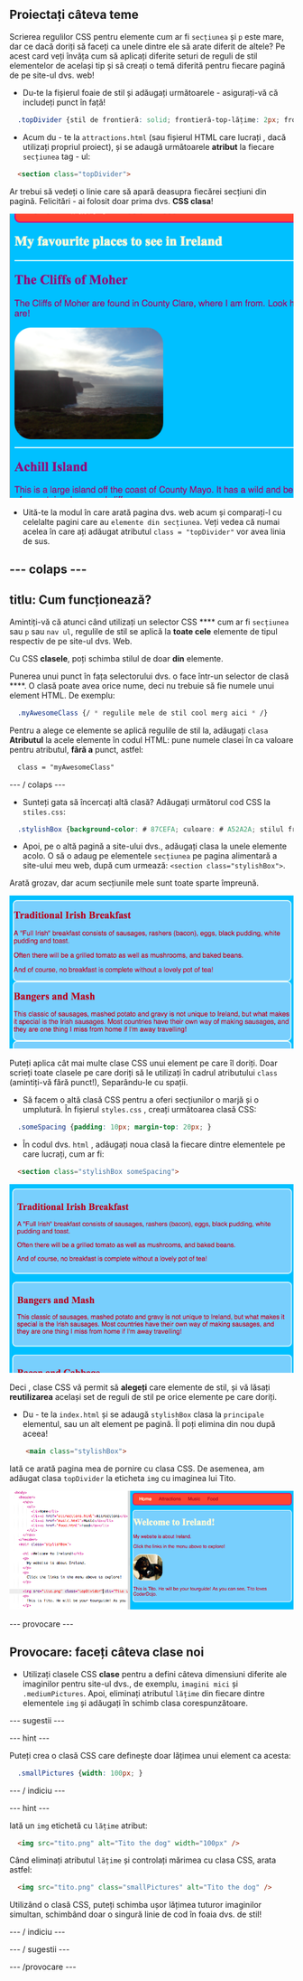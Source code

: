## Proiectați câteva teme

Scrierea regulilor CSS pentru elemente cum ar fi `secțiunea` și `p` este mare, dar ce dacă doriți să faceți ca unele dintre ele să arate diferit de altele? Pe acest card veți învăța cum să aplicați diferite seturi de reguli de stil elementelor de același tip și să creați o temă diferită pentru fiecare pagină de pe site-ul dvs. web!

+ Du-te la fișierul foaie de stil și adăugați următoarele - asigurați-vă că includeți punct în față!

```css
  .topDivider {stil de frontieră: solid; frontieră-top-lățime: 2px; frontal-culoarea de sus: # F5FFFA; padding-bottom: 10px; }
```

+ Acum du - te la `attractions.html` (sau fișierul HTML care lucrați , dacă utilizați propriul proiect), și se adaugă următoarele **atribut** la fiecare `secțiunea` tag - ul:

```html
  <section class="topDivider">
```

Ar trebui să vedeți o linie care să apară deasupra fiecărei secțiuni din pagină. Felicitări - ai folosit doar prima dvs. **CSS clasa**!

![Pagina cu linii între secțiuni](images/sectionsWithTopBorder.png)

+ Uită-te la modul în care arată pagina dvs. web acum și comparați-l cu celelalte pagini care au `elemente din secțiunea`. Veți vedea că numai acelea în care ați adăugat atributul `class = "topDivider"` vor avea linia de sus.

## \--- colaps \---

## titlu: Cum funcționează?

Amintiți-vă că atunci când utilizați un selector CSS **** cum ar fi `secțiunea` sau `p` sau `nav ul`, regulile de stil se aplică la **toate cele** elemente de tipul respectiv de pe site-ul dvs. Web.

Cu CSS **clasele**, poți schimba stilul de doar **din** elemente.

Punerea unui punct în fața selectorului dvs. o face într-un selector de clasă ****. O clasă poate avea orice nume, deci nu trebuie să fie numele unui element HTML. De exemplu:

```css
  .myAwesomeClass {/ * regulile mele de stil cool merg aici * /}
```

Pentru a alege ce elemente se aplică regulile de stil la, adăugați `clasa` **Atributul** la acele elemente în codul HTML: pune numele clasei în ca valoare pentru atributul, **fără a** punct, astfel:

```html
  class = "myAwesomeClass"
```

\--- / colaps \---

+ Sunteți gata să încercați altă clasă? Adăugați următorul cod CSS la `stiles.css`:

```css
  .stylishBox {background-color: # 87CEFA; culoare: # A52A2A; stilul frontal: solid; lățimea frontală: 2px; culoare frontală: # F5FFFA; raza de graniță: 10 pixeli; }
```

+ Apoi, pe o altă pagină a site-ului dvs., adăugați clasa la unele elemente acolo. O să o adaug pe elementele `secțiunea` pe pagina alimentară a site-ului meu web, după cum urmează: `<section class="stylishBox">`.

Arată grozav, dar acum secțiunile mele sunt toate sparte împreună.

![Secțiuni frumoase înfățișate s-au zdrobit împreună](images/squashedSections.png)

Puteți aplica cât mai multe clase CSS unui element pe care îl doriți. Doar scrieți toate clasele pe care doriți să le utilizați în cadrul atributului `class` (amintiți-vă fără punct!), Separându-le cu spații.

+ Să facem o altă clasă CSS pentru a oferi secțiunilor o marjă și o umplutură. În fișierul `styles.css` , creați următoarea clasă CSS:

```css
  .someSpacing {padding: 10px; margin-top: 20px; }
```

+ În codul dvs. `html` , adăugați noua clasă la fiecare dintre elementele pe care lucrați, cum ar fi:

```html
  <section class="stylishBox someSpacing">
```

![Au fost adăugate secțiuni cu margini și cusături](images/sectionsWithSpacing.png)

Deci , clase CSS vă permit să **alegeți** care elemente de stil, și vă lăsați **reutilizarea** același set de reguli de stil pe orice elemente pe care doriți.

+ Du - te la `index.html` și se adaugă `stylishBox` clasa la `principale` elementul, sau un alt element pe pagină. Îl poți elimina din nou după aceea!

```html
    <main class="stylishBox">   
```

Iată ce arată pagina mea de pornire cu clasa CSS. De asemenea, am adăugat clasa `topDivider` la eticheta `img` cu imaginea lui Tito.

![Clasele CSS sunt utilizate pe pagina de pornire](images/homePageWithClasses.png)

\--- provocare \---

## Provocare: faceți câteva clase noi

+ Utilizați clasele CSS **clase** pentru a defini câteva dimensiuni diferite ale imaginilor pentru site-ul dvs., de exemplu, `imagini mici` și `.mediumPictures`. Apoi, eliminați atributul `lățime` din fiecare dintre elementele `img` și adăugați în schimb clasa corespunzătoare.

\--- sugestii \---

\--- hint \---

Puteți crea o clasă CSS care definește doar lățimea unui element ca acesta:

```css
  .smallPictures {width: 100px; }
```

\--- / indiciu \---

\--- hint \---

Iată un `img` etichetă cu `lățime` atribut:

```html
  <img src="tito.png" alt="Tito the dog" width="100px" />       
```

Când eliminați atributul `lățime` și controlați mărimea cu clasa CSS, arata astfel:

```html
  <img src="tito.png" class="smallPictures" alt="Tito the dog" />       
```

Utilizând o clasă CSS, puteți schimba ușor lățimea tuturor imaginilor simultan, schimbând doar o singură linie de cod în foaia dvs. de stil!

\--- / indiciu \---

\--- / sugestii \---

\--- /provocare \---